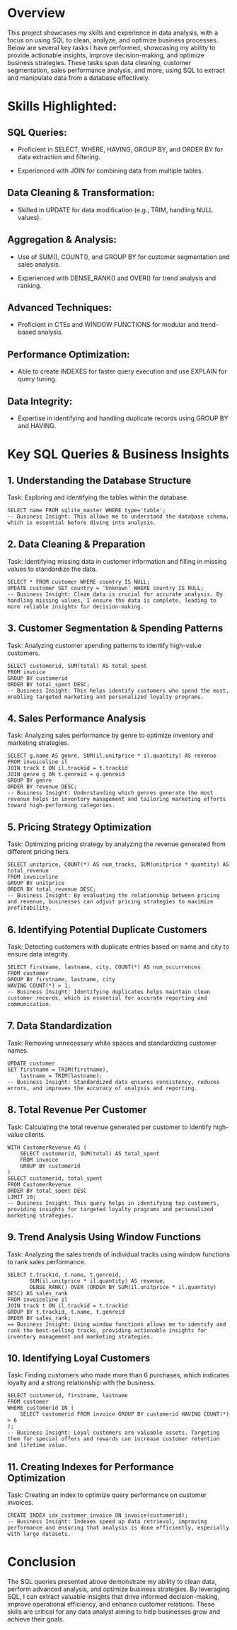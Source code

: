 # Overview
This project showcases my skills and experience in data analysis, with a focus on using SQL to clean, analyze, and optimize business processes. Below are several key tasks I have performed, showcasing my ability to provide actionable insights, improve decision-making, and optimize business strategies. These tasks span data cleaning, customer segmentation, sales performance analysis, and more, using SQL to extract and manipulate data from a database effectively.

# Skills Highlighted:
## SQL Queries:

- Proficient in SELECT, WHERE, HAVING, GROUP BY, and ORDER BY for data extraction and filtering.

- Experienced with JOIN for combining data from multiple tables.

## Data Cleaning & Transformation:

- Skilled in UPDATE for data modification (e.g., TRIM, handling NULL values).

## Aggregation & Analysis:

- Use of SUM(), COUNT(), and GROUP BY for customer segmentation and sales analysis.

- Experienced with DENSE_RANK() and OVER() for trend analysis and ranking.

## Advanced Techniques:

- Proficient in CTEs and WINDOW FUNCTIONS for modular and trend-based analysis.

## Performance Optimization:

- Able to create INDEXES for faster query execution and use EXPLAIN for query tuning.

## Data Integrity:

- Expertise in identifying and handling duplicate records using GROUP BY and HAVING.


# Key SQL Queries & Business Insights
## 1. Understanding the Database Structure
Task: Exploring and identifying the tables within the database.

```
SELECT name FROM sqlite_master WHERE type='table';
-- Business Insight: This allows me to understand the database schema, which is essential before diving into analysis.
```

## 2. Data Cleaning & Preparation
Task: Identifying missing data in customer information and filling in missing values to standardize the data.

```
SELECT * FROM customer WHERE country IS NULL;
UPDATE customer SET country = 'Unknown' WHERE country IS NULL;
-- Business Insight: Clean data is crucial for accurate analysis. By handling missing values, I ensure the data is complete, leading to more reliable insights for decision-making.
```

## 3. Customer Segmentation & Spending Patterns
Task: Analyzing customer spending patterns to identify high-value customers.

```
SELECT customerid, SUM(total) AS total_spent
FROM invoice
GROUP BY customerid
ORDER BY total_spent DESC;
-- Business Insight: This helps identify customers who spend the most, enabling targeted marketing and personalized loyalty programs.
```

## 4. Sales Performance Analysis
Task: Analyzing sales performance by genre to optimize inventory and marketing strategies.

```
SELECT g.name AS genre, SUM(il.unitprice * il.quantity) AS revenue
FROM invoiceline il
JOIN track t ON il.trackid = t.trackid
JOIN genre g ON t.genreid = g.genreid
GROUP BY genre
ORDER BY revenue DESC;
-- Business Insight: Understanding which genres generate the most revenue helps in inventory management and tailoring marketing efforts toward high-performing categories.
```

## 5. Pricing Strategy Optimization
Task: Optimizing pricing strategy by analyzing the revenue generated from different pricing tiers.

```
SELECT unitprice, COUNT(*) AS num_tracks, SUM(unitprice * quantity) AS total_revenue
FROM invoiceline
GROUP BY unitprice
ORDER BY total_revenue DESC;
-- Business Insight: By evaluating the relationship between pricing and revenue, businesses can adjust pricing strategies to maximize profitability.
```

## 6. Identifying Potential Duplicate Customers
Task: Detecting customers with duplicate entries based on name and city to ensure data integrity.

```
SELECT firstname, lastname, city, COUNT(*) AS num_occurrences
FROM customer
GROUP BY firstname, lastname, city
HAVING COUNT(*) > 1;
-- Business Insight: Identifying duplicates helps maintain clean customer records, which is essential for accurate reporting and communication.
```

## 7. Data Standardization
Task: Removing unnecessary white spaces and standardizing customer names.

```
UPDATE customer
SET firstname = TRIM(firstname),
    lastname = TRIM(lastname);
-- Business Insight: Standardized data ensures consistency, reduces errors, and improves the accuracy of analysis and reporting.
```

## 8. Total Revenue Per Customer
Task: Calculating the total revenue generated per customer to identify high-value clients.

```
WITH CustomerRevenue AS (
    SELECT customerid, SUM(total) AS total_spent
    FROM invoice
    GROUP BY customerid
)
SELECT customerid, total_spent
FROM CustomerRevenue
ORDER BY total_spent DESC
LIMIT 10;
-- Business Insight: This query helps in identifying top customers, providing insights for targeted loyalty programs and personalized marketing strategies.
```

## 9. Trend Analysis Using Window Functions
Task: Analyzing the sales trends of individual tracks using window functions to rank sales performance.

```
SELECT t.trackid, t.name, t.genreid,
       SUM(il.unitprice * il.quantity) AS revenue,
       DENSE_RANK() OVER (ORDER BY SUM(il.unitprice * il.quantity) DESC) AS sales_rank
FROM invoiceline il
JOIN track t ON il.trackid = t.trackid
GROUP BY t.trackid, t.name, t.genreid
ORDER BY sales_rank;
== Business Insight: Using window functions allows me to identify and rank the best-selling tracks, providing actionable insights for inventory management and marketing strategies.
```

## 10. Identifying Loyal Customers
Task: Finding customers who made more than 6 purchases, which indicates loyalty and a strong relationship with the business.

```
SELECT customerid, firstname, lastname
FROM customer
WHERE customerid IN (
    SELECT customerid FROM invoice GROUP BY customerid HAVING COUNT(*) > 6
);
-- Business Insight: Loyal customers are valuable assets. Targeting them for special offers and rewards can increase customer retention and lifetime value.
```

## 11. Creating Indexes for Performance Optimization
Task: Creating an index to optimize query performance on customer invoices.

```
CREATE INDEX idx_customer_invoice ON invoice(customerid);
-- Business Insight: Indexes speed up data retrieval, improving performance and ensuring that analysis is done efficiently, especially with large datasets.
```

# Conclusion
The SQL queries presented above demonstrate my ability to clean data, perform advanced analysis, and optimize business strategies. By leveraging SQL, I can extract valuable insights that drive informed decision-making, improve operational efficiency, and enhance customer relations. These skills are critical for any data analyst aiming to help businesses grow and achieve their goals.
